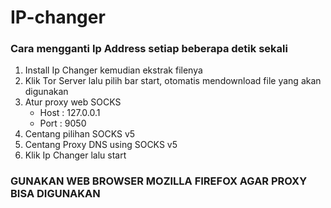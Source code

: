 # IP-changer



<h3>    Cara mengganti Ip Address setiap beberapa detik sekali			</h3>

1. Install Ip Changer kemudian ekstrak filenya				
2. Klik Tor Server lalu pilih bar start, otomatis mendownload file yang	
	   akan digunakan							
3. Atur proxy web SOCKS							
        <ul>
        <li>Host : 127.0.0.1</li>
        <li>Port : 9050</li>
        </ul>
4. Centang pilihan SOCKS v5						
5. Centang Proxy DNS using SOCKS v5					
6. Klik Ip Changer lalu start						


<h3>GUNAKAN WEB BROWSER MOZILLA FIREFOX AGAR PROXY BISA DIGUNAKAN</h3>



